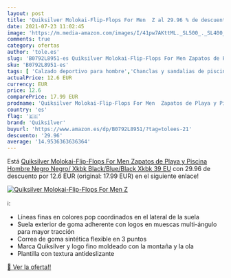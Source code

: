 ```yaml
---
layout: post
title: 'Quiksilver Molokai-Flip-Flops For Men  Z al 29.96 % de descuento'
date: 2021-07-23 11:02:45
image: 'https://m.media-amazon.com/images/I/41pw7AKttML._SL500_._SL400_.jpg'
comments: true
category: ofertas
author: 'tole.es'
slug: 'B0792L8951-es Quiksilver Molokai-Flip-Flops For Men Zapatos de Playa y...'
sku: 'B0792L8951-es'
tags: [ 'Calzado deportivo para hombre','Chanclas y sandalias de piscina para hombre','Zapatillas y calzado deportivo para hombre','Zapatos','Zapatos para hombre','Zapatos y complementos','quiksilver','zapatos', ]
actualPrice: 12.6 EUR
currency: EUR
price: 12.6
comparePrice: 17.99 EUR
prodname: 'Quiksilver Molokai-Flip-Flops For Men  Zapatos de Playa y Piscina Hombre  Negro  Negro/ Xkbk Black/Blue/Black  Xkbk   39 EU'
country: 'es'
flag: '🇪🇸'
brand: 'Quiksilver'
buyurl: 'https://www.amazon.es/dp/B0792L8951/?tag=tolees-21'
descuento: '29.96'
average: '14.9536363636364'
---
```


Está [Quiksilver Molokai-Flip-Flops For Men  Zapatos de Playa y Piscina Hombre  Negro  Negro/ Xkbk Black/Blue/Black  Xkbk   39 EU](https://www.amazon.es/dp/B0792L8951/?tag=tolees-21) con 29.96 de descuento por 12.6 EUR (original: 17.99 EUR) en el siguiente enlace!

[![Quiksilver Molokai-Flip-Flops For Men  Z](https://m.media-amazon.com/images/I/41pw7AKttML._SL500_._SL400_.jpg)](https://www.amazon.es/dp/B0792L8951/?tag=tolees-21)

ℹ️:

- Líneas finas en colores pop coordinados en el lateral de la suela
- Suela exterior de goma adherente con logos en muescas multi-ángulo para mayor tracción
- Correa de goma sintética flexible en 3 puntos
- Marca Quiksilver y logo fino moldeado con la montaña y la ola
- Plantilla con textura antideslizante

[🛒 Ver la oferta!!](https://www.amazon.es/dp/B0792L8951/?tag=tolees-21)

